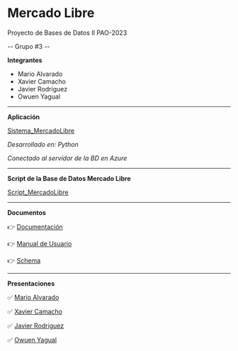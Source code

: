 # Mercado Libre
Proyecto de Bases de Datos II PAO-2023

-- Grupo #3 --

**Integrantes**

- Mario Alvarado
- Xavier Camacho
- Javier Rodriguez
- Owuen Yagual

****
**Aplicación**

[Sistema_MercadoLibre](https://github.com/m-alvaradox/MercadoLibre_G3/blob/main/Sistema_MercadoLibre.py)

*Desarrollado en: Python*

*Conectado al servidor de la BD en Azure*

****
**Script de la Base de Datos Mercado Libre**

[Script_MercadoLibre](https://github.com/m-alvaradox/MercadoLibre_G3/blob/main/Script_MercadoLibre.sql)

****
**Documentos**

👉 [Documentación](https://github.com/m-alvaradox/MercadoLibre_G3/blob/main/Documentaci%C3%B3n_MercadoLibre.md)

👉 [Manual de Usuario](https://github.com/m-alvaradox/MercadoLibre_G3/blob/main/Manual_Usuario_MercadoLibre.md)

👉 [Schema](https://github.com/m-alvaradox/MercadoLibre_G3/blob/main/Schema_MercadoLibre.pdf)


****
**Presentaciones**

✅ [Mario Alvarado](https://youtu.be/gdNrYXfaYRY?si=e9v5kZab8WWBae3k "Mario Alvarado")

✅ [Xavier Camacho](https://youtu.be/gRWXYBnd6tQ)

✅ [Javier Rodriguez](https://youtu.be/pDOvr27WRfU)

✅ [Owuen Yagual](https://youtu.be/LoSyB6z7-c8)
